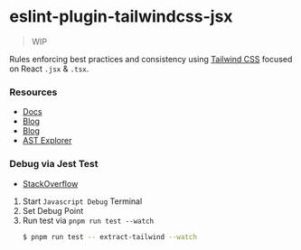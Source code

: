 # eslint-plugin-tailwindcss-jsx

> WIP

Rules enforcing best practices and consistency using [Tailwind CSS](https://tailwindcss.com/) focused on React `.jsx` & `.tsx`.

### Resources
- [Docs](https://eslint.org/docs/latest/extend/custom-rules)
- [Blog](https://medium.com/bigpicture-one/writing-custom-typescript-eslint-rules-with-unit-tests-for-angular-project-f004482551db)
- [Blog](https://developers.mews.com/how-to-write-custom-eslint-rules/)
- [AST Explorer](https://astexplorer.net/)

### Debug via Jest Test
- [StackOverflow](https://stackoverflow.com/questions/33247602/how-do-you-debug-jest-tests)

1. Start `Javascript Debug` Terminal
2. Set Debug Point
3. Run test via `pnpm run test --watch`
   ```bash
   $ pnpm run test -- extract-tailwind --watch
   ```